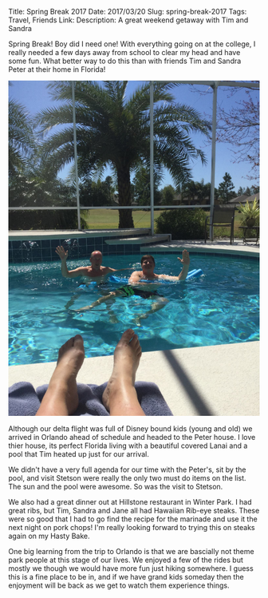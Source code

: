 Title: Spring Break 2017
Date: 2017/03/20
Slug: spring-break-2017
Tags: Travel, Friends
Link: 
Description: A great weekend getaway with Tim and Sandra

Spring Break!  Boy did I need one!   With everything going on at the college, I really needed a few days away from school to clear my head and have some fun.  What better way to do this than with friends Tim and Sandra Peter at their home in Florida!

![Noodling with Tim ](/images/noodling_with_tim.jpg)

Although our delta flight was full of Disney bound kids (young and old) we arrived in Orlando ahead of schedule and headed to the Peter house.  I love thier house, its perfect Florida living with a beautiful covered Lanai and a pool that Tim heated up just for our arrival.

We didn't have a very full agenda for our time with the Peter's, sit by the pool, and visit Stetson were really the only two must do items on the list.  The sun and the pool were awesome.  So was the visit to Stetson.  

We also had a great dinner out at Hillstone restaurant in Winter Park.  I had great ribs, but Tim, Sandra and Jane all had Hawaiian Rib-eye steaks.  These were so good that I had to go find the recipe for the marinade and use it the next night on pork chops!  I'm really looking forward to trying this on steaks again on my Hasty Bake.

One big learning from the trip to Orlando is that we are bascially not theme park people at this stage of our lives.  We enjoyed a few of the rides but mostly we though we would have more fun just hiking somewhere.  I guess this is a fine place to be in, and if we have grand kids someday then the enjoyment will be back as we get to watch them experience things.
